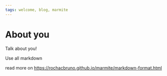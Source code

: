 ```yaml
---
tags: welcome, blog, marmite
---
```


# About you

Talk about you!

Use all markdown 

read more on https://rochacbruno.github.io/marmite/markdown-format.html
